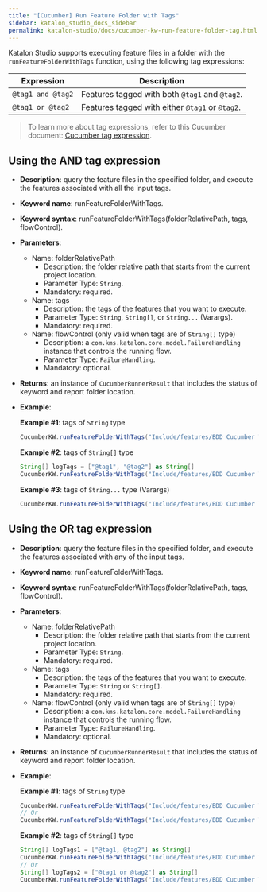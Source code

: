 ```yaml
---
title: "[Cucumber] Run Feature Folder with Tags"
sidebar: katalon_studio_docs_sidebar
permalink: katalon-studio/docs/cucumber-kw-run-feature-folder-tag.html
---
```


Katalon Studio supports executing feature files in a folder with the `runFeatureFolderWithTags` function, using the following tag expressions:

<table>
  <thead>
    <tr>
      <th><b>Expression</b></th>
      <th><b>Description</b></th>
    </tr>
  </thead>
  <tbody>
    <tr>
      <td>
        <code>@tag1 and @tag2</code>
      </td>
      <td>Features tagged with both <code>@tag1</code> and <code>@tag2</code>.</td>
    </tr>
    <tr>
      <td>
        <code>@tag1 or @tag2</code>
      </td>
      <td>Features tagged with either <code>@tag1</code> or <code>@tag2</code>.</td>
    </tr>
  </tbody>
</table>

> To learn more about tag expressions, refer to this Cucumber document: [Cucumber tag expression](https://cucumber.io/docs/cucumber/api/#tag-expressions).

## Using the AND tag expression

* **Description**: query the feature files in the specified folder, and execute the features associated with all the input tags.
* **Keyword name**: runFeatureFolderWithTags.
* **Keyword syntax**: runFeatureFolderWithTags(folderRelativePath, tags, flowControl).
* **Parameters**:
  * Name: folderRelativePath
    * Description: the folder relative path that starts from the current project location.
    * Parameter Type: `String`.
    * Mandatory: required.
  * Name: tags
    * Description: the tags of the features that you want to execute.
    * Parameter Type: `String`, `String[]`, or `String...` (Varargs).
    * Mandatory: required.
  * Name: flowControl (only valid when tags are of `String[]` type)
    * Description: a `com.kms.katalon.core.model.FailureHandling` instance that controls the running flow.
    * Parameter Type: `FailureHandling`.
    * Mandatory: optional.
* **Returns**: an instance of `CucumberRunnerResult` that includes the status of keyword and report folder location.
* **Example**:

  **Example #1**: tags of `String` type
  ```groovy
  CucumberKW.runFeatureFolderWithTags("Include/features/BDD Cucumber Tests/", "@tag1 and @tag2")
  ```

  **Example #2**: tags of `String[]` type
  ```groovy
  String[] logTags = ["@tag1", "@tag2"] as String[]
  CucumberKW.runFeatureFolderWithTags("Include/features/BDD Cucumber Tests/", logTags, FailureHandling.STOP_ON_FAILURE)
  ```

  **Example #3**: tags of `String...` type (Varargs)
  ```groovy
  CucumberKW.runFeatureFolderWithTags("Include/features/BDD Cucumber Tests/", "@tag1", "@tag2")
  ```

## Using the OR tag expression

* **Description**: query the feature files in the specified folder, and execute the features associated with any of the input tags.
* **Keyword name**: runFeatureFolderWithTags.
* **Keyword syntax**: runFeatureFolderWithTags(folderRelativePath, tags, flowControl).
* **Parameters**:
  * Name: folderRelativePath
    * Description: the folder relative path that starts from the current project location.
    * Parameter Type: `String`.
    * Mandatory: required.
  * Name: tags
    * Description: the tags of the features that you want to execute.
    * Parameter Type: `String` or `String[]`.
    * Mandatory: required.
  * Name: flowControl (only valid when tags are of `String[]` type)
    * Description: a `com.kms.katalon.core.model.FailureHandling` instance that controls the running flow.
    * Parameter Type: `FailureHandling`.
    * Mandatory: optional.
* **Returns**: an instance of `CucumberRunnerResult` that includes the status of keyword and report folder location.
* **Example**:

  **Example #1**: tags of `String` type
  ```groovy
  CucumberKW.runFeatureFolderWithTags("Include/features/BDD Cucumber Tests/", "@tag1 or @tag2")
  // Or 
  CucumberKW.runFeatureFolderWithTags("Include/features/BDD Cucumber Tests/", "@tag1, @tag2")
  ```

  **Example #2**: tags of `String[]` type
  ```groovy
  String[] logTags1 = ["@tag1, @tag2"] as String[]
  CucumberKW.runFeatureFolderWithTags("Include/features/BDD Cucumber Tests/", logTags1, FailureHandling.STOP_ON_FAILURE)
  // Or 
  String[] logTags2 = ["@tag1 or @tag2"] as String[]
  CucumberKW.runFeatureFolderWithTags("Include/features/BDD Cucumber Tests/", logTags2, FailureHandling.STOP_ON_FAILURE)
  ```